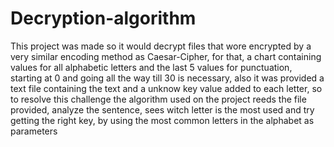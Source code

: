 # Decryption-algorithm
This project was made so it would decrypt files that wore encrypted by a very similar encoding method as Caesar-Cipher, for that, a chart containing values for all alphabetic letters and the last 5 values for punctuation, starting at 0 and going all the way till 30 is necessary, also it was provided a text file containing the text and a unknow key value added to each letter, so to resolve this challenge the algorithm used on the project reeds the file provided, analyze the sentence, sees witch letter is the most used and try getting the right key, by using the most common letters in the alphabet as parameters

